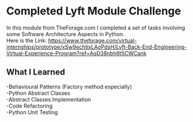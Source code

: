 # Completed Lyft Module Challenge

In this module from TheForage.com I completed a set of tasks involving some Software Architecture Aspects in Python. <br/>
Here is the Link: https://www.theforage.com/virtual-internships/prototype/xSw9echtixLAoPdsH/Lyft-Back-End-Engineering-Virtual-Experience-Program?ref=AqD38nbh6t5CWCank

## What I Learned

-Behavioural Patterns (Factory method especially) <br/>
-Python Abstract Classes <br/>
-Abstract Classes Implementation <br/>
-Code Refactoring <br/>
-Python Unit Testing <br/>
